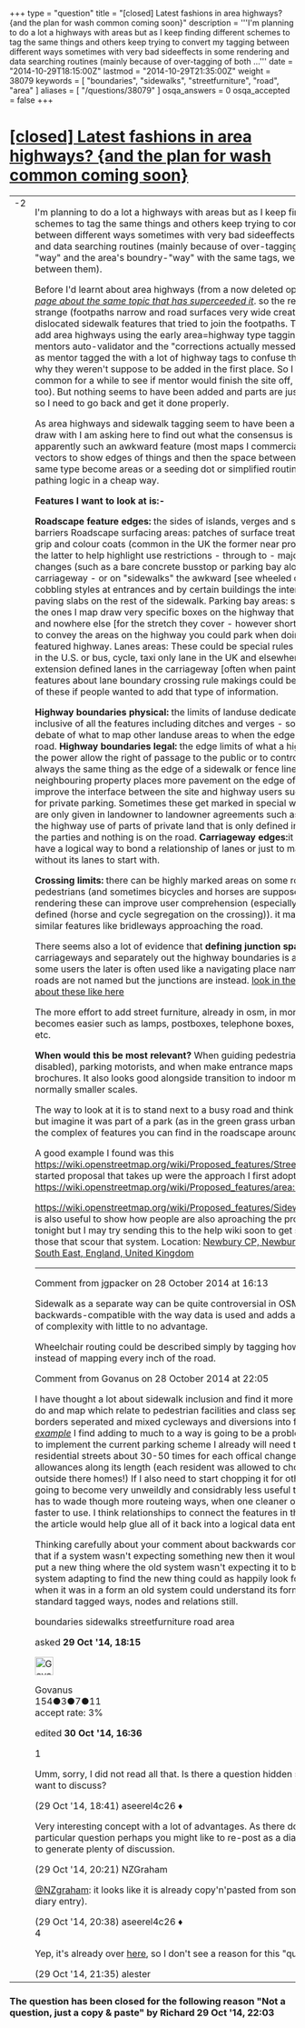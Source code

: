 +++
type = "question"
title = "[closed] Latest fashions in area highways? {and the plan for wash common coming soon}"
description = '''I&#x27;m planning to do a lot a highways with areas but as I keep finding different schemes to tag the same things and others keep trying to convert my tagging between different ways sometimes with very bad sideeffects in some rendering and data searching routines (mainly because of over-tagging of both ...'''
date = "2014-10-29T18:15:00Z"
lastmod = "2014-10-29T21:35:00Z"
weight = 38079
keywords = [ "boundaries", "sidewalks", "streetfurniture", "road", "area" ]
aliases = [ "/questions/38079" ]
osqa_answers = 0
osqa_accepted = false
+++

<div class="headNormal">

# [\[closed\] Latest fashions in area highways? {and the plan for wash common coming soon}](/questions/38079/latest-fashions-in-area-highways-and-the-plan-for-wash-common-coming-soon)

</div>

<div id="main-body">

<div id="askform">

<table id="question-table" style="width:100%;">
<colgroup>
<col style="width: 50%" />
<col style="width: 50%" />
</colgroup>
<tbody>
<tr>
<td style="width: 30px; vertical-align: top"><div class="vote-buttons">
<span id="post-38079-upvote" class="ajax-command post-vote up" rel="nofollow" title="I like this post (click again to cancel)"> </span>
<div id="post-38079-score" class="post-score" title="current number of votes">
-2
</div>
<span id="post-38079-downvote" class="ajax-command post-vote down" rel="nofollow" title="I dont like this post (click again to cancel)"> </span> <span id="favorite-mark" class="ajax-command favorite-mark" rel="nofollow" title="mark/unmark this question as favorite (click again to cancel)"> </span>
<div id="favorite-count" class="favorite-count">
&#10;</div>
</div></td>
<td><div id="item-right">
<div class="question-body">
<p>I'm planning to do a lot a highways with areas but as I keep finding different schemes to tag the same things and others keep trying to convert my tagging between different ways sometimes with very bad sideeffects in some rendering and data searching routines (mainly because of over-tagging of both the routing-"way" and the area's boundry-"way" with the same tags, weakening distiniction between them).</p>
<p>Before I'd learnt about area highways (from a now deleted option <a href="https://wiki.openstreetmap.org/wiki/Talk:Tag:area%3Dhighway">here</a> ) <a href="https://wiki.openstreetmap.org/wiki/Proposed_features/area:highway"><em>A later page about the same topic that has superceeded it</em></a>. so the results became a bit strange (footpaths narrow and road surfaces very wide creating mismatchings and dislocated sidewalk features that tried to join the footpaths. Then when I tried to add area highways using the early area=highway type tagging it fell foul of mentors auto-validator and the "corrections actually messed up in some renders as mentor tagged the with a lot of highway tags to confuse things. The key reason why they weren't suppose to be added in the first place. So I gave up on Wash common for a while to see if mentor would finish the site off, (I had other fish to fry too). But nothing seems to have been added and parts are just looking like a mess so I need to go back and get it done properly.</p>
<p>As area highways and sidewalk tagging seem to have been a moving target to draw with I am asking here to find out what the consensus is at the moment on this apparently such an awkward feature (most maps I commercially use just use vectors to show edges of things and then the space between the "edges" of the same type become areas or a seeding dot or simplified routing line to carry the pathing logic in a cheap way.</p>
<p><strong>Features I want to look at is:-</strong></p>
<p><strong>Roadscape feature edges:</strong> the sides of islands, verges and special contraflow barriers Roadscape surfacing areas: patches of surface treatments from special grip and colour coats (common in the UK the former near problem junctions, and the latter to help highlight use restrictions - through to - major surface material changes (such as a bare concrete busstop or parking bay alongside a tarmac carriageway - or on "sidewalks" the awkward [see wheeled carts etc] patches of cobbling styles at entrances and by certain buildings the interrupt the smoother paving slabs on the rest of the sidewalk. Parking bay areas: some jurisdictions like the ones I map draw very specific boxes on the highway that parking is allowed and nowhere else [for the stretch they cover - however short]. So it would be nice to convey the areas on the highway you could park when doing a area for the featured highway. Lanes areas: These could be special rules spaces like fire lanes in the U.S. or bus, cycle, taxi only lane in the UK and elsewhere. -- or by simple extension defined lanes in the carriageway [often when painted to rules] :: features about lane boundary crossing rule makings could be added on the edges of these if people wanted to add that type of information.</p>
<p><strong>Highway boundaries physical:</strong> the limits of landuse dedicated to the highway inclusive of all the features including ditches and verges - solves the strange debate of what to map other landuse areas to when the edge runs alongside the road. <strong>Highway boundaries legal:</strong> the edge limits of what a highway authority has the power allow the right of passage to the public or to control parking etc isn't always the same thing as the edge of a sidewalk or fence line sometimes neighbouring property places more pavement on the edge of the highway to improve the interface between the site and highway users such outside shops or for private parking. Sometimes these get marked in special ways while others they are only given in landowner to landowner agreements such as rents paid to allow the highway use of parts of private land that is only defined in a contract between the parties and nothing is on the road. <strong>Carriageway edges:</strong>it might be useful to have a logical way to bond a relationship of lanes or just to map a carriageway without its lanes to start with.</p>
<p><strong>Crossing limits:</strong> there can be highly marked areas on some roads where pedestrians (and sometimes bicycles and horses are supposed to cross in. rendering these can improve user comprehension (especially when multipathing is defined (horse and cycle segregation on the crossing)). it may also render well to similar features like bridleways approaching the road.</p>
<p>There seems also a lot of evidence that <strong>defining junction space</strong> on both carriageways and separately out the highway boundaries is also important for some users the later is often used like a navigating place name especially when roads are not named but the junctions are instead. <a href="https://wiki.openstreetmap.org/wiki/Proposed_features/highway%3Djunction">look in the wiki for examples about these like here</a></p>
<p>The more effort to add street furniture, already in osm, in more precise locations, becomes easier such as lamps, postboxes, telephone boxes, kiosks, transformers, etc.</p>
<p><strong>When would this be most relevant?</strong> When guiding pedestrians (especially the disabled), parking motorists, and when make entrance maps for flyers and brochures. It also looks good alongside transition to indoor mapping systems at normally smaller scales.</p>
<p>The way to look at it is to stand next to a busy road and think of as not just a road but imagine it was part of a park (as in the green grass urban variety) and to map the complex of features you can find in the roadscape around you.</p>
<p>A good example I found was this <a href="https://wiki.openstreetmap.org/wiki/Proposed_features/Street_area">https://wiki.openstreetmap.org/wiki/Proposed_features/Street_area</a> and this earlier started proposal that takes up were the approach I first adopted left off <a href="https://wiki.openstreetmap.org/wiki/Proposed_features/area:highway">https://wiki.openstreetmap.org/wiki/Proposed_features/area:highway</a>.</p>
<p><a href="https://wiki.openstreetmap.org/wiki/Proposed_features/Sidewalk_as_separate_way">https://wiki.openstreetmap.org/wiki/Proposed_features/Sidewalk_as_separate_way</a> is also useful to show how people are also aproaching the problem. I'm out of time tonight but I may try sending this to the help wiki soon to get some feed back by all those that scour that system. Location: <a href="https://www.openstreetmap.org/#map=14/51.378477516876/-1.35069876909256">Newbury CP, Newbury, West Berkshire, South East, England, United Kingdom</a></p>
<hr />
<p>Comment from jgpacker on 28 October 2014 at 16:13</p>
<p>Sidewalk as a separate way can be quite controversial in OSM, because it's not backwards-compatible with the way data is used and adds a considerable degree of complexity with little to no advantage.</p>
<p>Wheelchair routing could be described simply by tagging how usable a path is instead of mapping every inch of the road.</p>
<p>Comment from Govanus on 28 October 2014 at 22:05</p>
<p>I have thought a lot about sidewalk inclusion and find it more useful for the things I do and map which relate to pedestrian facilities and class seperated roads with borders seperated and mixed cycleways and diversions into footpaths. <a href="https://www.openstreetmap.org/#map=19/51.76226/-1.23653"><em>As an example</em></a> I find adding to much to a way is going to be a problem going forward as to implement the current parking scheme I already will need to chop some short residential streets about 30-50 times for each offical change in parking allowances along its length (each resident was allowed to choose what was outside there homes!) If I also need to start chopping it for other small features its going to become very unweildly and considrably less useful to routing; that then has to wade though more routeing ways, when one cleaner one would have been faster to use. I think relationships to connect the features in the areas descibed in the article would help glue all of it back into a logical data entity.</p>
<p>Thinking carefully about your comment about backwards compatiblity I concluded that if a system wasn't expecting something new then it wouldn't hurt too much to put a new thing where the old system wasn't expecting it to be on the basis that a system adapting to find the new thing could as happily look for it in the new place when it was in a form an old system could understand its format ie only using the standard tagged ways, nodes and relations still.</p>
</div>
<div id="question-tags" class="tags-container tags">
<span class="post-tag tag-link-boundaries" rel="tag" title="see questions tagged &#39;boundaries&#39;">boundaries</span> <span class="post-tag tag-link-sidewalks" rel="tag" title="see questions tagged &#39;sidewalks&#39;">sidewalks</span> <span class="post-tag tag-link-streetfurniture" rel="tag" title="see questions tagged &#39;streetfurniture&#39;">streetfurniture</span> <span class="post-tag tag-link-road" rel="tag" title="see questions tagged &#39;road&#39;">road</span> <span class="post-tag tag-link-area" rel="tag" title="see questions tagged &#39;area&#39;">area</span>
</div>
<div id="question-controls" class="post-controls">
&#10;</div>
<div class="post-update-info-container">
<div class="post-update-info post-update-info-user">
<p>asked <strong>29 Oct '14, 18:15</strong></p>
<img src="https://secure.gravatar.com/avatar/30d90feb3a40fa6255767f95a8cd7943?s=32&amp;d=identicon&amp;r=g" class="gravatar" width="32" height="32" alt="Govanus&#39;s gravatar image" />
<p><span>Govanus</span><br />
<span class="score" title="154 reputation points">154</span><span title="3 badges"><span class="badge1">●</span><span class="badgecount">3</span></span><span title="7 badges"><span class="silver">●</span><span class="badgecount">7</span></span><span title="11 badges"><span class="bronze">●</span><span class="badgecount">11</span></span><br />
<span class="accept_rate" title="Rate of the user&#39;s accepted answers">accept rate:</span> <span title="Govanus has one accepted answer">3%</span></p>
</div>
<div class="post-update-info post-update-info-edited">
<p><span> edited <strong>30 Oct '14, 16:36</strong> </span></p>
</div>
</div>
<div id="comments-container-38079" class="comments-container">
<span id="38083"></span>
<div id="comment-38083" class="comment">
<div id="post-38083-score" class="comment-score">
1
</div>
<div class="comment-text">
<p>Umm, sorry, I did not read all that. Is there a question hidden somewhere or do you want to discuss?</p>
</div>
<div id="comment-38083-info" class="comment-info">
<span class="comment-age">(29 Oct '14, 18:41)</span> <span class="comment-user userinfo">aseerel4c26 ♦</span>
</div>
</div>
<span id="38090"></span>
<div id="comment-38090" class="comment">
<div id="post-38090-score" class="comment-score">
&#10;</div>
<div class="comment-text">
<p>Very interesting concept with a lot of advantages. As there doesn't appear to be a particular question perhaps you might like to re-post as a diary entry - they seem to generate plenty of discussion.</p>
</div>
<div id="comment-38090-info" class="comment-info">
<span class="comment-age">(29 Oct '14, 20:21)</span> <span class="comment-user userinfo">NZGraham</span>
</div>
</div>
<span id="38091"></span>
<div id="comment-38091" class="comment">
<div id="post-38091-score" class="comment-score">
&#10;</div>
<div class="comment-text">
<p><a href="https://help.openstreetmap.org/users/6756/nzgraham">@NZgraham</a>: it looks like it is already copy'n'pasted from somewhere (maybe a diary entry).</p>
</div>
<div id="comment-38091-info" class="comment-info">
<span class="comment-age">(29 Oct '14, 20:38)</span> <span class="comment-user userinfo">aseerel4c26 ♦</span>
</div>
</div>
<span id="38096"></span>
<div id="comment-38096" class="comment">
<div id="post-38096-score" class="comment-score">
4
</div>
<div class="comment-text">
<p>Yep, it's already over <a href="https://www.openstreetmap.org/user/Govanus/diary/24021">here</a>, so I don't see a reason for this "question" on this site.</p>
</div>
<div id="comment-38096-info" class="comment-info">
<span class="comment-age">(29 Oct '14, 21:35)</span> <span class="comment-user userinfo">alester</span>
</div>
</div>
</div>
<div id="comment-tools-38079" class="comment-tools">
&#10;</div>
<div class="clear">
&#10;</div>
<div id="comment-38079-form-container" class="comment-form-container">
&#10;</div>
<div class="clear">
&#10;</div>
</div></td>
</tr>
</tbody>
</table>

<div class="question-status" style="margin-bottom:15px">

### The question has been closed for the following reason "Not a question, just a copy & paste" by Richard 29 Oct '14, 22:03

</div>

</div>

</div>

